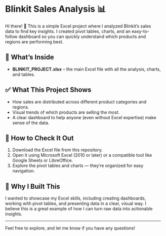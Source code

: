 # Blinkit Sales Analysis 📊

Hi there! 👋 This is a simple Excel project where I analyzed Blinkit’s sales data to find key insights. I created pivot tables, charts, and an easy-to-follow dashboard so you can quickly understand which products and regions are performing best.

## 📂 What’s Inside
- **BLINKIT_PROJECT.xlsx** – the main Excel file with all the analysis, charts, and tables.

## ✅ What This Project Shows
- How sales are distributed across different product categories and regions.
- Visual trends of which products are selling the most.
- A clear dashboard to help anyone (even without Excel expertise) make sense of the data.

## 🚀 How to Check It Out
1. Download the Excel file from this repository.
2. Open it using Microsoft Excel (2010 or later) or a compatible tool like Google Sheets or LibreOffice.
3. Explore the pivot tables and charts — they’re organized for easy navigation.

## 📝 Why I Built This
I wanted to showcase my Excel skills, including creating dashboards, working with pivot tables, and presenting data in a clear, visual way. I believe this is a great example of how I can turn raw data into actionable insights.

---

Feel free to explore, and let me know if you have any questions!
